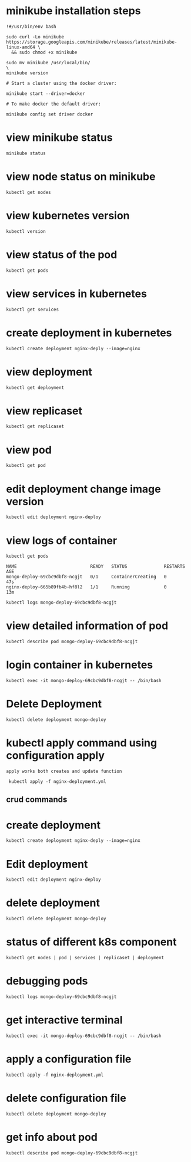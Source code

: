 # minikube installation steps
```
!#/usr/bin/env bash

sudo curl -Lo minikube https://storage.googleapis.com/minikube/releases/latest/minikube-linux-amd64 \
  && sudo chmod +x minikube

sudo mv minikube /usr/local/bin/
\
minikube version

# Start a cluster using the docker driver:

minikube start --driver=docker

# To make docker the default driver:

minikube config set driver docker

```
# view minikube status

```
minikube status
```
# view node status on minikube
```
kubectl get nodes
```

# view kubernetes version
```
kubectl version
```
# view status of the pod
```
kubectl get pods
```

# view services in kubernetes
```
kubectl get services
```
# create deployment in kubernetes
```
kubectl create deployment nginx-deply --image=nginx
```
# view deployment
```
kubectl get deployment
```
# view replicaset
```
kubectl get replicaset
```
# view pod

```
kubectl get pod
```
# edit deployment change image version
```
kubectl edit deployment nginx-deploy
```

# view logs of container
```
kubectl get pods
```
```
NAME                            READY   STATUS              RESTARTS   AGE
mongo-deploy-69cbc9dbf8-ncgjt   0/1     ContainerCreating   0          47s
nginx-deploy-665b89fb4b-hf8l2   1/1     Running             0          13m
```
```
kubectl logs mongo-deploy-69cbc9dbf8-ncgjt
```
# view detailed information of pod
```
kubectl describe pod mongo-deploy-69cbc9dbf8-ncgjt
```

# login container in kubernetes
```
kubectl exec -it mongo-deploy-69cbc9dbf8-ncgjt -- /bin/bash
```

# Delete Deployment
```
kubectl delete deployment mongo-deploy
```

# kubectl apply command using configuration apply

```
apply works both creates and update function
```
```
 kubectl apply -f nginx-deployment.yml
```

## crud commands

# create deployment
```
kubectl create deployment nginx-deply --image=nginx 
```

# Edit deployment
```
kubectl edit deployment nginx-deploy
```

# delete deployment

```
kubectl delete deployment mongo-deploy
```

# status of different k8s component
```
kubectl get nodes | pod | services | replicaset | deployment
```
# debugging pods
```
kubectl logs mongo-deploy-69cbc9dbf8-ncgjt
```
# get interactive terminal
```
kubectl exec -it mongo-deploy-69cbc9dbf8-ncgjt -- /bin/bash
```

# apply a configuration file

```
kubectl apply -f nginx-deployment.yml
```
# delete configuration file
```
kubectl delete deployment mongo-deploy
```
# get info about pod
```
kubectl describe pod mongo-deploy-69cbc9dbf8-ncgjt
```
